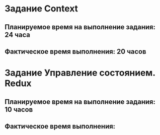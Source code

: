 # Задание Context

## Планируемое время на выполнение задания: 24 часа
## Фактическое время выполнения: 20 часов

# Задание Управление состоянием. Redux

## Планируемое время на выполнение задания: 10 часов
## Фактическое время выполнения: 
